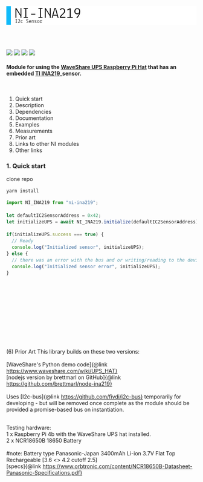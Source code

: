 

<div align="left">
  <img src="./Docs/img/830x80_NI_INA219_Light.png"
       alt="header img"
       width="830px"
  />
</div>

<br /><br />

<div align="left">
  <img src="https://img.shields.io/badge/version-v0.0.1-green" />
  <img src="https://img.shields.io/badge/nodeJs-v15.14.0-yellowgreen" />
  <img src="https://img.shields.io/badge/Raspberry--PI-v4b-FF69B4" />
  <img src="https://img.shields.io/badge/jsDocs-v3.5-yellow" />
</div>

#### Module for using the [WaveShare UPS Raspberry Pi Hat](https://www.waveshare.com/product/raspberry-pi/hats/ups-hat.htm) that has an embedded [TI INA219](https://www.waveshare.com/w/upload/1/10/Ina219.pdf)_sensor.

<br />

1. Quick start
2. Description
3. Dependencies
4. Documentation
5. Examples
6. Measurements
7. Prior art
8. Links to other NI modules
9. Other links

### 1. Quick start

clone repo

```Javascript
yarn install
```

```Javascript
import NI_INA219 from "ni-ina219";

let defaultIC2SensorAddress = 0x42;
let initializeUPS = await NI_INA219.initialize(defaultIC2SensorAddress);

if(initializeUPS.success === true) {
  // Ready
  console.log("Initialized sensor", initializeUPS);
} else {
  // there was an error with the bus and or writing/reading to the device
  console.log("Initialized sensor error", initializeUPS);
}
```

<br /><br />

<br /><br />

<br /><br />

<br /><br />
(6) Prior Art
This library builds on these two versions:<br />
 <br />
 [WaveShare's Python demo code]{@link https://www.waveshare.com/wiki/UPS_HAT}<br />
  [nodejs version by brettmarl on GitHub]{@link https://github.com/brettmarl/node-ina219}
  <br />
  <br />
  Uses [I2c-bus]{@link https://github.com/fivdi/i2c-bus} temporarily for developing - 
 but will be removed once complete as the module should be provided a promise-based bus 
  on instantiation.<br /><br />
  
  Testing hardware:<br /> 
  1 x Raspberry Pi 4b with the WaveShare UPS hat installed.<br />
  2 x NCR18650B 18650 Battery<br /><br />
  #note: Battery type Panasonic-Japan 3400mAh Li-ion 3.7V Flat Top Rechargeable [3.6 <> 4.2 cutoff 2.5]<br />
  [specs]{@link https://www.orbtronic.com/content/NCR18650B-Datasheet-Panasonic-Specifications.pdf}<br />
